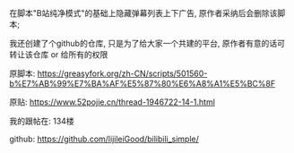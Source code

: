 在脚本"B站纯净模式"的基础上隐藏弹幕列表上下广告, 原作者采纳后会删除该脚本;

我还创建了个github的仓库, 只是为了给大家一个共建的平台, 原作者有意的话可转让该仓库 or 给所有的权限


原脚本: https://greasyfork.org/zh-CN/scripts/501560-b%E7%AB%99%E7%BA%AF%E5%87%80%E6%A8%A1%E5%BC%8F

原贴: https://www.52pojie.cn/thread-1946722-14-1.html

我的跟帖在: 134楼

github: https://github.com/lijileiGood/bilibili_simple/
